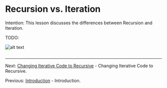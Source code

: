 # Recursion vs. Iteration

Intention: This lesson discusses the differences between Recursion and Iteration.

TODO:

![alt text](../../etc/recursion/img.png "Img")

```java

```

<hr>

Next: [Changing Iterative Code to Recursive](chapter_10.md "Changing Iterative Code to Recursive") - 
Changing Iterative Code to Recursive.

Previous: [Introduction](chapter_8.md "Introduction") - Introduction.